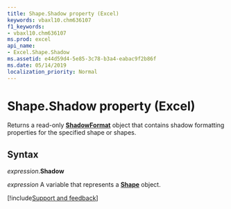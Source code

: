 ```yaml
---
title: Shape.Shadow property (Excel)
keywords: vbaxl10.chm636107
f1_keywords:
- vbaxl10.chm636107
ms.prod: excel
api_name:
- Excel.Shape.Shadow
ms.assetid: e44d59d4-5e85-3c78-b3a4-eabac9f2b86f
ms.date: 05/14/2019
localization_priority: Normal
---
```



# Shape.Shadow property (Excel)

Returns a read-only **[ShadowFormat](Excel.ShadowFormat.md)** object that contains shadow formatting properties for the specified shape or shapes.


## Syntax

_expression_.**Shadow**

_expression_ A variable that represents a **[Shape](Excel.Shape.md)** object.




[!include[Support and feedback](~/includes/feedback-boilerplate.md)]